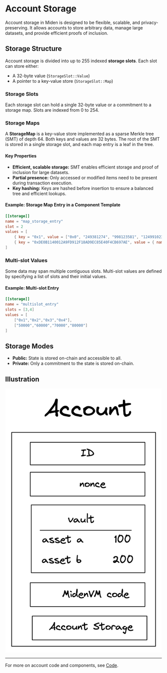 # Account Storage

Account storage in Miden is designed to be flexible, scalable, and privacy-preserving. It allows accounts to store arbitrary data, manage large datasets, and provide efficient proofs of inclusion.

## Storage Structure

Account storage is divided into up to 255 indexed **storage slots**. Each slot can store either:
- A 32-byte value (`StorageSlot::Value`)
- A pointer to a key-value store (`StorageSlot::Map`)

### Storage Slots

Each storage slot can hold a single 32-byte value or a commitment to a storage map. Slots are indexed from 0 to 254.

### Storage Maps

A **StorageMap** is a key-value store implemented as a sparse Merkle tree (SMT) of depth 64. Both keys and values are 32 bytes. The root of the SMT is stored in a single storage slot, and each map entry is a leaf in the tree.

#### Key Properties
- **Efficient, scalable storage:** SMT enables efficient storage and proof of inclusion for large datasets.
- **Partial presence:** Only accessed or modified items need to be present during transaction execution.
- **Key hashing:** Keys are hashed before insertion to ensure a balanced tree and efficient lookups.

#### Example: Storage Map Entry in a Component Template

```toml
[[storage]]
name = "map_storage_entry"
slot = 2
values = [
    { key = "0x1", value = ["0x0", "249381274", "998123581", "124991023478"] },
    { key = "0xDE0B1140012A9FD912F18AD9EC85E40F4CB697AE", value = { name = "value_placeholder" } }
]
```

### Multi-slot Values

Some data may span multiple contiguous slots. Multi-slot values are defined by specifying a list of slots and their initial values.

#### Example: Multi-slot Entry

```toml
[[storage]]
name = "multislot_entry"
slots = [3,4]
values = [
    ["0x1","0x2","0x3","0x4"],
    ["50000","60000","70000","80000"]
]
```

## Storage Modes

- **Public:** State is stored on-chain and accessible to all.
- **Private:** Only a commitment to the state is stored on-chain.

## Illustration

![Account Storage Structure](../img/account/account-definition.png)

---

For more on account code and components, see [Code](./code.md). 
